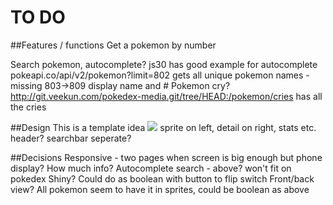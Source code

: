 # TO DO

##Features / functions
Get a pokemon by number

Search pokemon, autocomplete? js30 has good example for autocomplete
pokeapi.co/api/v2/pokemon?limit=802 gets all unique pokemon names - missing 803->809
display name and #
Pokemon cry? http://git.veekun.com/pokedex-media.git/tree/HEAD:/pokemon/cries has all the cries

##Design
This is a template idea
![](https://img.rankedboost.com/wp-content/uploads/2016/07/Pokemon-Go-Pok%C3%A9dex-300x229.png)
sprite on left, detail on right, stats etc.
header?
searchbar seperate?

##Decisions
Responsive - two pages when screen is big enough but phone display?
How much info?
Autocomplete search - above? won't fit on pokedex
Shiny? Could do as boolean with button to flip switch
Front/back view? All pokemon seem to have it in sprites, could be boolean as above
